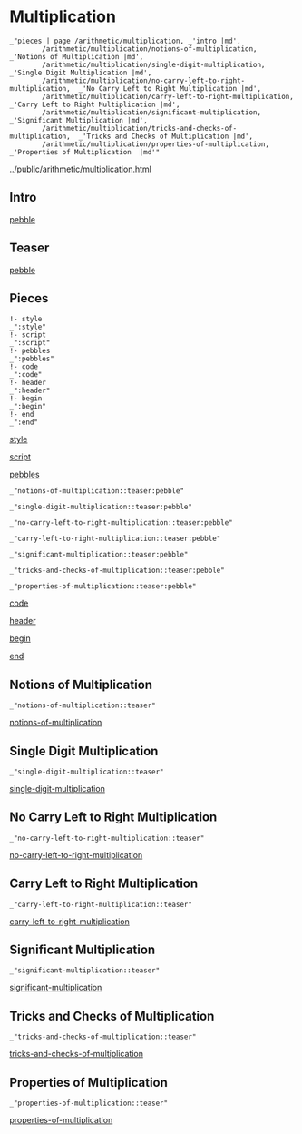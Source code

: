 # Multiplication

    _"pieces | page /arithmetic/multiplication, _'intro |md',
            /arithmetic/multiplication/notions-of-multiplication,  _'Notions of Multiplication |md',
            /arithmetic/multiplication/single-digit-multiplication,  _'Single Digit Multiplication |md',
            /arithmetic/multiplication/no-carry-left-to-right-multiplication,  _'No Carry Left to Right Multiplication |md',
            /arithmetic/multiplication/carry-left-to-right-multiplication,  _'Carry Left to Right Multiplication |md',
            /arithmetic/multiplication/significant-multiplication,  _'Significant Multiplication |md',
            /arithmetic/multiplication/tricks-and-checks-of-multiplication,  _'Tricks and Checks of Multiplication |md',
            /arithmetic/multiplication/properties-of-multiplication,  _'Properties of Multiplication  |md'"

[../public/arithmetic/multiplication.html](# "save:")


## Intro

[pebble]()

## Teaser

[pebble]()

## Pieces

    !- style
    _":style"
    !- script
    _":script"
    !- pebbles
    _":pebbles"
    !- code
    _":code"
    !- header
    _":header"
    !- begin
    _":begin"
    !- end
    _":end"

[style]() 

[script]()

[pebbles]()

    _"notions-of-multiplication::teaser:pebble"

    _"single-digit-multiplication::teaser:pebble"

    _"no-carry-left-to-right-multiplication::teaser:pebble"

    _"carry-left-to-right-multiplication::teaser:pebble"

    _"significant-multiplication::teaser:pebble"

    _"tricks-and-checks-of-multiplication::teaser:pebble"

    _"properties-of-multiplication::teaser:pebble"


[code]()



[header]()

[begin]()

[end]()

## Notions of Multiplication

    _"notions-of-multiplication::teaser"


[notions-of-multiplication](pages/arithmetic_multiplication_notions-of-multiplication.md "load:")

## Single Digit Multiplication

    _"single-digit-multiplication::teaser"


[single-digit-multiplication](pages/arithmetic_multiplication_single-digit-multiplication.md "load:")

## No Carry Left to Right Multiplication

    _"no-carry-left-to-right-multiplication::teaser"


[no-carry-left-to-right-multiplication](pages/arithmetic_multiplication_no-carry-left-to-right-multiplication.md "load:")

## Carry Left to Right Multiplication

    _"carry-left-to-right-multiplication::teaser"


[carry-left-to-right-multiplication](pages/arithmetic_multiplication_carry-left-to-right-multiplication.md "load:")

## Significant Multiplication

    _"significant-multiplication::teaser"


[significant-multiplication](pages/arithmetic_multiplication_significant-multiplication.md "load:")

## Tricks and Checks of Multiplication

    _"tricks-and-checks-of-multiplication::teaser"


[tricks-and-checks-of-multiplication](pages/arithmetic_multiplication_tricks-and-checks-of-multiplication.md "load:")

## Properties of Multiplication 

    _"properties-of-multiplication::teaser"


[properties-of-multiplication](pages/arithmetic_multiplication_properties-of-multiplication.md "load:")